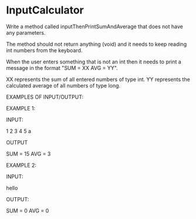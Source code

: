 # InputCalculator

Write a method called inputThenPrintSumAndAverage that does not have any parameters.

The method should not return anything (void) and it needs to keep reading int numbers from the keyboard.

When the user enters something that is not an int then it needs to print a message in the format "SUM = XX AVG = YY".

XX represents the sum of all entered numbers of type int.
YY represents the calculated average of all numbers of type long.

EXAMPLES OF INPUT/OUTPUT:

EXAMPLE 1:

INPUT:

1
2
3
4
5
a

OUTPUT

SUM = 15 AVG = 3


EXAMPLE 2:

INPUT:

hello

OUTPUT:

SUM = 0 AVG = 0
